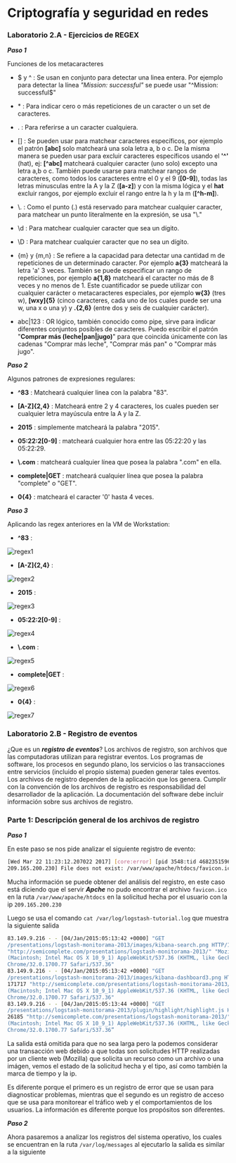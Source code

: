 # Criptografía y seguridad en redes

### Laboratorio 2.A - Ejercicios de REGEX

*__Paso 1__*

Funciones de los metacaracteres

- $ y ^ : Se usan en conjunto para detectar una linea entera. Por ejemplo para detectar la línea _"Mission: successful"_ se puede usar "^Mission: successful\$"

- \* : Para indicar cero o más repeticiones de un caracter o un set de caracteres.

- . : Para referirse a un caracter cualquiera.

- [] : Se pueden usar para matchear caracteres específicos, por ejemplo el patrón __[abc]__ solo matcheará una sola letra a, b o c. De la misma manera se pueden usar para excluir caracteres específicos usando el __'^'__ (hat), ej: __[^abc]__ matcheará cualquier caracter (uno solo) excepto una letra a,b o c. También puede usarse para matchear rangos de caracteres, como todos los caracteres entre el 0 y el 9 (__[0-9]__), todas las letras minusculas entre la A y la Z (__[a-z]__) y con la misma lógica y el __hat__ excluir rangos, por ejemplo excluir el rango entre la h y la m (__[^h-m]__).

- \\. : Como el punto (.) está reservado para matchear cualquier caracter, para matchear un punto literalmente en la expresión, se usa "\\."

- \\d : Para matchear cualquier caracter que sea un dígito.

- \\D : Para matchear cualquier caracter que no sea un dígito.

- {m} y {m,n} : Se refiere a la capacidad para detectar una cantidad m de repeticiones de un determinado caracter. Por ejemplo __a{3}__ matcheará la letra 'a' 3 veces. También se puede especificar un rango de repeticiones, por ejemplo __a{1,8}__ matcheará el caracter no más de 8 veces y no menos de 1. Este cuantificador se puede utilizar con cualquier carácter o metacaracteres especiales, por ejemplo __w{3}__ (tres w), __[wxy]{5}__ (cinco caracteres, cada uno de los cuales puede ser una w, una x o una y) y __.{2,6}__ (entre dos y seis de cualquier carácter).

- abc|123 : OR lógico, también conocido como pipe, sirve para indicar diferentes conjuntos posibles de caracteres. Puedo escribir el patrón "__Comprar más (leche|pan|jugo)__" para que coincida únicamente con las cadenas "Comprar más leche", "Comprar más pan" o "Comprar más jugo".


*__Paso 2__*

Algunos patrones de expresiones regulares:

- __^83__ : Matcheará cualquier linea con la palabra "83".

- __[A-Z]{2,4}__ : Matcheará entre 2 y 4 caracteres, los cuales pueden ser cualquier letra mayúscula entre la A y la Z.

- __2015__ : simplemente matcheará la palabra "2015".

- __05:22:2[0-9]__ : matcheará cualquier hora entre las 05:22:20 y las 05:22:29.

- __\\.com__ : matcheará cualquier línea que posea la palabra ".com" en ella.

- __complete|GET__ : matcheará cualquier línea que posea la palabra "complete" o "GET".

- __0{4}__ : matcheará el caracter '0' hasta 4 veces.

*__Paso 3__*

Aplicando las regex anteriores en la VM de Workstation:

- __^83__ :

![regex1](img/regex-1.png)

- __[A-Z]{2,4}__ : 

![regex2](img/regex-2.png)

- __2015__ :

![regex3](img/regex-3.png)

- __05:22:2[0-9]__ :

![regex4](img/regex-4.png)

- __\\.com__ :

![regex5](img/regex-5.png)

- __complete|GET__ :

![regex6](img/regex-6.png)

- __0{4}__ :

![regex7](img/regex-7.png)

### Laboratorio 2.B - Registro de eventos

¿Que es un *__registro de eventos__*? Los archivos de registro, son archivos que las computadoras utilizan para registrar eventos. Los programas
de software, los procesos en segundo plano, los servicios o las transacciones entre servicios (incluido el propio sistema) pueden generar tales eventos. Los archivos de registro dependen de la aplicación que los
genera. Cumplir con la convención de los archivos de registro es responsabilidad del desarrollador de la aplicación. La documentación del software debe incluir información sobre sus archivos de registro.

### Parte 1: Descripción general de los archivos de registro

*__Paso 1__*

En este paso se nos pide analizar el siguiente registro de evento:

```bash
[Wed Mar 22 11:23:12.207022 2017] [core:error] [pid 3548:tid 4682351596] [client
209.165.200.230] File does not exist: /var/www/apache/htdocs/favicon.ico
```

Mucha información se puede obtener del análisis del registro, en este caso está diciendo que el servir  *__Apche__* no pudo encontrar el archivo `favicon.ico` en la ruta `/var/www/apache/htdocs` en la solicitud hecha por el usuario con la ip `209.165.200.230`

Luego se usa el comando `cat /var/log/logstash-tutorial.log` que muestra la siguiente salida 

```Bash
83.149.9.216 - - [04/Jan/2015:05:13:42 +0000] "GET
/presentations/logstash-monitorama-2013/images/kibana-search.png HTTP/1.1" 200 203023
"http://semicomplete.com/presentations/logstash-monitorama-2013/" "Mozilla/5.0
(Macintosh; Intel Mac OS X 10_9_1) AppleWebKit/537.36 (KHTML, like Gecko)
Chrome/32.0.1700.77 Safari/537.36"
83.149.9.216 - - [04/Jan/2015:05:13:42 +0000] "GET
/presentations/logstash-monitorama-2013/images/kibana-dashboard3.png HTTP/1.1" 200
171717 "http://semicomplete.com/presentations/logstash-monitorama-2013/" "Mozilla/5.0
(Macintosh; Intel Mac OS X 10_9_1) AppleWebKit/537.36 (KHTML, like Gecko)
Chrome/32.0.1700.77 Safari/537.36"
83.149.9.216 - - [04/Jan/2015:05:13:44 +0000] "GET
/presentations/logstash-monitorama-2013/plugin/highlight/highlight.js HTTP/1.1" 200
26185 "http://semicomplete.com/presentations/logstash-monitorama-2013/" "Mozilla/5.0
(Macintosh; Intel Mac OS X 10_9_1) AppleWebKit/537.36 (KHTML, like Gecko)
Chrome/32.0.1700.77 Safari/537.36”
```
La salida está omitida para que no sea larga pero la podemos considerar una transacción web debido a que todas son solicitudes HTTP realizadas por un cliente web (Mozilla) que solicita un recurso como un archivo o una imágen, vemos el estado de la solicitud hecha y el tipo, así como también la marca de tiempo y la ip.

Es diferente porque el primero es un registro de error que se usan para diagnosticar problemas, mientras que el segundo es un registro de acceso que se usa para monitorear el tráfico web y el comportamientos de los usuarios. La información es diferente porque los propósitos son diferentes.

*__Paso 2__*

Ahora pasaremos a analizar los registros del sistema operativo, los cuales se encuentran en la ruta `/var/log/messages` al ejecutarlo la salida es similar a la siguiente








